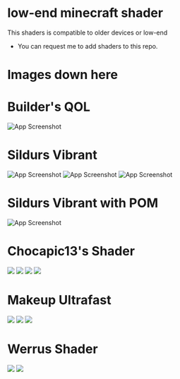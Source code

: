 # low-end minecraft shader
This shaders is compatible to older devices or low-end

- You can request me to add shaders to this repo.

# Images down here

# Builder's QOL
![App Screenshot](https://minecrafthub.com/image/screenshot/56779_61e16b26a383b.png)
# Sildurs Vibrant
![App Screenshot](https://i.imgur.com/glF4mOi.png)
![App Screenshot](https://i.imgur.com/V4gcvqG.png)
![App Screenshot](https://i.imgur.com/ib6bn13.jpg)
# Sildurs Vibrant with POM
![App Screenshot](https://i.imgur.com/hf8b8Jh.jpg)
# Chocapic13's Shader
![](https://i.imgur.com/7w2m2Fu.jpg)
![](https://i.imgur.com/Va9AvbF.jpg)
![](https://i.imgur.com/PKhWfM9.jpg)
![](https://i.imgur.com/v7tmQST.jpg)
# Makeup Ultrafast
![](https://i.imgur.com/eSXbFPH.jpg)
![](https://i.imgur.com/Dip6uPm.jpg)
![](https://i.imgur.com/38BJKq3.jpg)
# Werrus Shader
![](https://tlauncher.org/images/1485760801-63016f3b55669eaf4c273a9b83c41825.png)
![](https://i.gyazo.com/9cf3929b198e01468877a7c59b7323f0.png)
